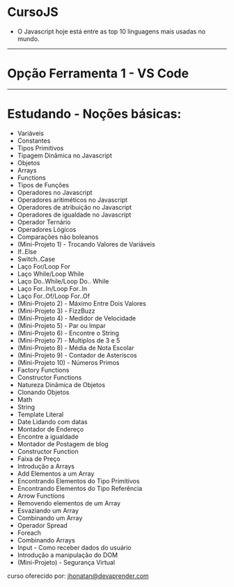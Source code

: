  # CursoJS
 
 - O Javascript hoje está entre as top 10 linguagens mais usadas no mundo.

---------------------------------------------------------------------------------------------------
# Opção Ferramenta 1 - VS Code
---------------------------------------------------------------------------------------------------
# Estudando - Noções básicas:

- Variáveis
- Constantes
- Tipos Primitivos
- Tipagem Dinâmica no Javascript
- Objetos
- Arrays
- Functions
- Tipos de Funções
- Operadores no Javascript
- Operadores aritiméticos no Javascript
- Operadores de atribuição no Javascript
- Operadores de igualdade no Javascript
- Operador Ternário
- Operadores Lógicos
- Comparações não boleanos
- (Mini-Projeto 1) - Trocando Valores de Variáveis
- If..Else
- Switch..Case
- Laço For/Loop For
- Laço While/Loop While
- Laço Do..While/Loop Do.. While
- Laço For..In/Loop For..In
- Laço For..Of/Loop For..Of
- (Mini-Projeto 2) - Máximo Entre Dois Valores
- (Mini-Projeto 3) - FizzBuzz
- (Mini-Projeto 4) - Medidor de Velocidade
- (Mini-Projeto 5) - Par ou Impar
- (Mini-Projeto 6) - Encontre o String
- (Mini-Projeto 7) - Multiplos de 3 e 5
- (Mini-Projeto 8) - Média de Nota Escolar
- (Mini-Projeto 9) - Contador de Asteríscos
- (Mini-Projeto 10) - Números Primos
- Factory Functions
- Constructor Functions
- Natureza Dinâmica de Objetos
- Clonando Objetos
- Math
- String
- Template Literal
- Date Lidando com datas
- Montador de Endereço
- Encontre a igualdade
- Montador de Postagem de blog
- Constructor Function
- Faixa de Preço
- Introdução a Arrays
- Add Elementos a um Array
- Encontrando Elementos do Tipo Primitivos
- Encontrando Elementos do Tipo Referência
- Arrow Functions
- Removendo elementos de um Array
- Esvaziando um Array
- Combinando um Array
- Operador Spread
- Foreach
- Combinando Arrays
- Input - Como receber dados do usuário
- Introdução a manipulação do DOM
- (Mini-Projeto) - Segurança Virtual

curso oferecido por: jhonatan@devaprender.com

